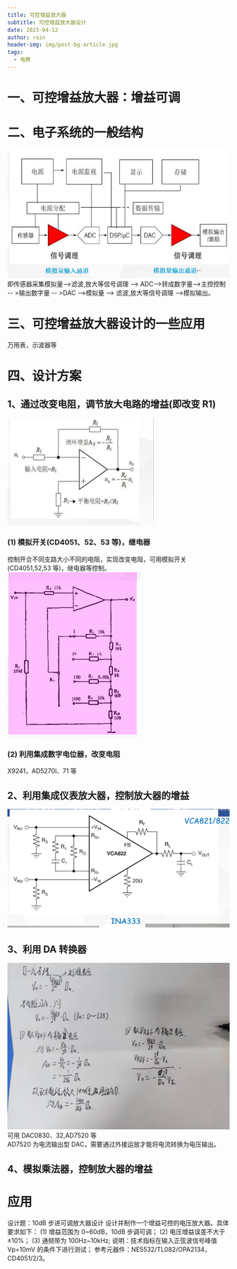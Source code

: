 ```yaml
---
title: 可控增益放大器
subtitle: 可控增益放大器设计
date: 2023-04-12
author: rain
header-img: img/post-bg-article.jpg
tags:
  - 电赛
---
```


# 一、可控增益放大器：增益可调

# 二、电子系统的一般结构

![avatar](/img/blog/4-12-1.jpg)
即传感器采集模拟量-->滤波,放大等信号调理 --> ADC-->转成数字量-->主控控制 -- >输出数字量 -- >DAC -->模拟量 --> 滤波,放大等信号调理 -->模拟输出。

# 三、可控增益放大器设计的一些应用

万用表，示波器等

# 四、设计方案

## 1、通过改变电阻，调节放大电路的增益(即改变 R1)

![avatar](/img/blog/4-12-2.jpg)

### (1) 模拟开关(CD4051、52、53 等)，继电器

控制开合不同支路大小不同的电阻，实现改变电阻，可用模拟开关(CD4051,52,53 等)，继电器等控制。
![avatar](/img/blog/4-12-3.jpg)

### (2) 利用集成数字电位器，改变电阻

X9241，AD5270l、71 等

## 2、利用集成仪表放大器，控制放大器的增益

![avatar](/img/blog/4-12-4.jpg)

## 3、利用 DA 转换器

![avatar](/img/blog/4-12-5.jpg)
可用 DAC0830、32,AD7520 等  
AD7520 为电流输出型 DAC，需要通过外接运放才能将电流转换为电压输出。

## 4、模拟乘法器，控制放大器的增益

# 应用

设计题：10dB 步进可调放大器设计
设计并制作一个增益可控的电压放大器。具体要求如下：
(1) 增益范围为 0~60dB，10dB 步调可调；
(2) 电压增益误差不大于 ±10%；
(3) 通频带为 100Hz~10kHz;
说明：技术指标在输入正弦波信号峰值 Vp=10mV 的条件下进行测试； 参考元器件：NE5532/TL082/OPA2134，CD4051/2/3。
